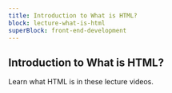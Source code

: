 ```yaml
---
title: Introduction to What is HTML?
block: lecture-what-is-html
superBlock: front-end-development
---
```


## Introduction to What is HTML?

Learn what HTML is in these lecture videos.
